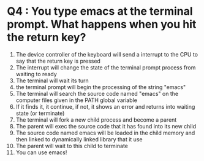 # Q4 : You type emacs at the terminal prompt. What happens when you hit the return key?

1. The device controller of the keyboard will send a interrupt to the CPU to say that the return key is pressed
2. The interrupt will change the state of the terminal prompt process from waiting to ready
3. The terminal will wait its turn
4. the terminal prompt will begin the processing of the string "emacs"
5. The terminal will search the source code named "emacs" on the computer files given in the PATH global variable
6. If it finds it, it continue, if not, it shows an error and returns into waiting state (or terminate)
7. The terminal will fork a new child process and become a parent
8. The parent will exec the source code that it has found into its new child
9. The source code named emacs will be loaded in the child memory and then linked to dynamically linked library that it use
10. The parent will wait to this child to terminate
11. You can use emacs!